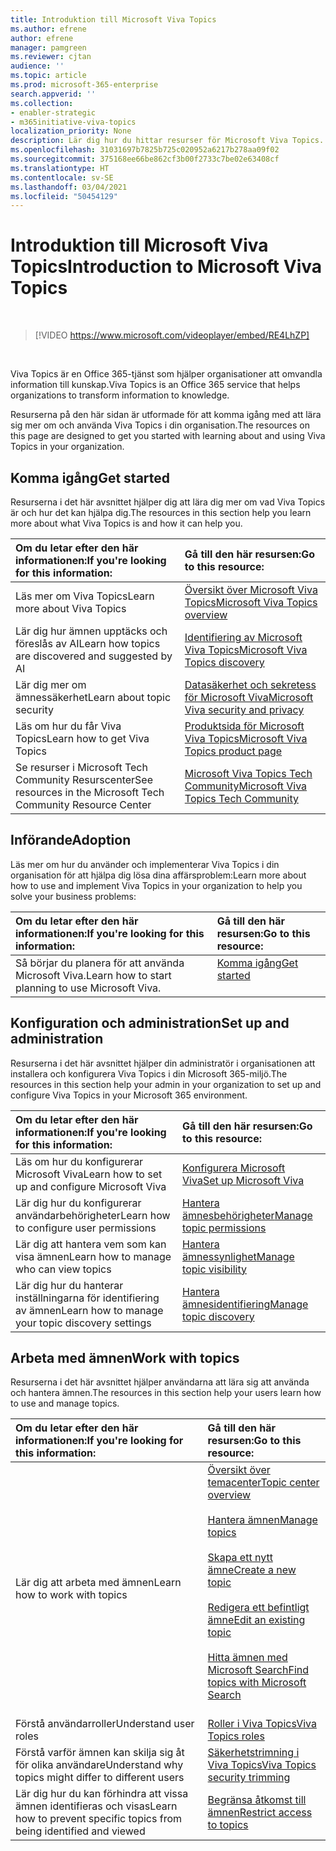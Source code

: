 ```yaml
---
title: Introduktion till Microsoft Viva Topics
ms.author: efrene
author: efrene
manager: pamgreen
ms.reviewer: cjtan
audience: ''
ms.topic: article
ms.prod: microsoft-365-enterprise
search.appverid: ''
ms.collection:
- enabler-strategic
- m365initiative-viva-topics
localization_priority: None
description: Lär dig hur du hittar resurser för Microsoft Viva Topics.
ms.openlocfilehash: 31031697b7825b725c020952a6217b278aa09f02
ms.sourcegitcommit: 375168ee66be862cf3b00f2733c7be02e63408cf
ms.translationtype: HT
ms.contentlocale: sv-SE
ms.lasthandoff: 03/04/2021
ms.locfileid: "50454129"
---
```

# <a name="introduction-to-microsoft-viva-topics"></a><span data-ttu-id="bbb8d-103">Introduktion till Microsoft Viva Topics</span><span class="sxs-lookup"><span data-stu-id="bbb8d-103">Introduction to Microsoft Viva Topics</span></span>

</br>

> [!VIDEO https://www.microsoft.com/videoplayer/embed/RE4LhZP]  

</br>


<span data-ttu-id="bbb8d-104">Viva Topics är en Office 365-tjänst som hjälper organisationer att omvandla information till kunskap.</span><span class="sxs-lookup"><span data-stu-id="bbb8d-104">Viva Topics is an Office 365 service that helps organizations to transform information to knowledge.</span></span>

<span data-ttu-id="bbb8d-105">Resurserna på den här sidan är utformade för att komma igång med att lära sig mer om och använda Viva Topics i din organisation.</span><span class="sxs-lookup"><span data-stu-id="bbb8d-105">The resources on this page are designed to get you started with learning about and using Viva Topics in your organization.</span></span>

## <a name="get-started"></a><span data-ttu-id="bbb8d-106">Komma igång</span><span class="sxs-lookup"><span data-stu-id="bbb8d-106">Get started</span></span>

<span data-ttu-id="bbb8d-107">Resurserna i det här avsnittet hjälper dig att lära dig mer om vad Viva Topics är och hur det kan hjälpa dig.</span><span class="sxs-lookup"><span data-stu-id="bbb8d-107">The resources in this section help you learn more about what Viva Topics  is and how it can help you.</span></span>

| <span data-ttu-id="bbb8d-108">Om du letar efter den här informationen:</span><span class="sxs-lookup"><span data-stu-id="bbb8d-108">If you're looking for this information:</span></span> | <span data-ttu-id="bbb8d-109">Gå till den här resursen:</span><span class="sxs-lookup"><span data-stu-id="bbb8d-109">Go to this resource:</span></span> |
|:-----|:-----|
|<span data-ttu-id="bbb8d-110">Läs mer om Viva Topics</span><span class="sxs-lookup"><span data-stu-id="bbb8d-110">Learn more about Viva Topics</span></span>|[<span data-ttu-id="bbb8d-111">Översikt över Microsoft Viva Topics</span><span class="sxs-lookup"><span data-stu-id="bbb8d-111">Microsoft Viva Topics overview</span></span>](topic-experiences-overview.md)|
|<span data-ttu-id="bbb8d-112">Lär dig hur ämnen upptäcks och föreslås av AI</span><span class="sxs-lookup"><span data-stu-id="bbb8d-112">Learn how topics are discovered and suggested by AI</span></span>|[<span data-ttu-id="bbb8d-113">Identifiering av Microsoft Viva Topics</span><span class="sxs-lookup"><span data-stu-id="bbb8d-113">Microsoft Viva Topics discovery</span></span>](topic-experiences-discovery.md)|
|<span data-ttu-id="bbb8d-114">Lär dig mer om ämnessäkerhet</span><span class="sxs-lookup"><span data-stu-id="bbb8d-114">Learn about topic security</span></span>|[<span data-ttu-id="bbb8d-115">Datasäkerhet och sekretess för Microsoft Viva</span><span class="sxs-lookup"><span data-stu-id="bbb8d-115">Microsoft Viva security and privacy</span></span>](topic-experiences-security-privacy.md)|
|<span data-ttu-id="bbb8d-116">Läs om hur du får Viva Topics</span><span class="sxs-lookup"><span data-stu-id="bbb8d-116">Learn how to get Viva Topics</span></span>|[<span data-ttu-id="bbb8d-117">Produktsida för Microsoft Viva Topics</span><span class="sxs-lookup"><span data-stu-id="bbb8d-117">Microsoft Viva Topics product page</span></span>](https://www.microsoft.com/microsoft-viva/topics?activetab=pivot%3aoverviewtab)|
|<span data-ttu-id="bbb8d-118">Se resurser i Microsoft Tech Community Resurscenter</span><span class="sxs-lookup"><span data-stu-id="bbb8d-118">See resources in the Microsoft Tech Community Resource Center</span></span>|[<span data-ttu-id="bbb8d-119">Microsoft Viva Topics Tech Community</span><span class="sxs-lookup"><span data-stu-id="bbb8d-119">Microsoft Viva Topics Tech Community</span></span>](https://resources.techcommunity.microsoft.com/viva-topics/)|



## <a name="adoption"></a><span data-ttu-id="bbb8d-120">Införande</span><span class="sxs-lookup"><span data-stu-id="bbb8d-120">Adoption</span></span>

<span data-ttu-id="bbb8d-121">Läs mer om hur du använder och implementerar Viva Topics i din organisation för att hjälpa dig lösa dina affärsproblem:</span><span class="sxs-lookup"><span data-stu-id="bbb8d-121">Learn more about how to use and implement Viva Topics in your organization to help you solve your business problems:</span></span> 

| <span data-ttu-id="bbb8d-122">Om du letar efter den här informationen:</span><span class="sxs-lookup"><span data-stu-id="bbb8d-122">If you're looking for this information:</span></span> | <span data-ttu-id="bbb8d-123">Gå till den här resursen:</span><span class="sxs-lookup"><span data-stu-id="bbb8d-123">Go to this resource:</span></span> |
|:-----|:-----|
|<span data-ttu-id="bbb8d-124">Så börjar du planera för att använda Microsoft Viva.</span><span class="sxs-lookup"><span data-stu-id="bbb8d-124">Learn how to start planning to use Microsoft Viva.</span></span> |[<span data-ttu-id="bbb8d-125">Komma igång</span><span class="sxs-lookup"><span data-stu-id="bbb8d-125">Get started</span></span>](topics-adoption-getstarted.md)<br><br>|  

## <a name="set-up-and-administration"></a><span data-ttu-id="bbb8d-126">Konfiguration och administration</span><span class="sxs-lookup"><span data-stu-id="bbb8d-126">Set up and administration</span></span>

<span data-ttu-id="bbb8d-127">Resurserna i det här avsnittet hjälper din administratör i organisationen att installera och konfigurera Viva Topics i din Microsoft 365-miljö.</span><span class="sxs-lookup"><span data-stu-id="bbb8d-127">The resources in this section help your admin in your organization to set up and configure Viva Topics in your Microsoft 365 environment.</span></span>

| <span data-ttu-id="bbb8d-128">Om du letar efter den här informationen:</span><span class="sxs-lookup"><span data-stu-id="bbb8d-128">If you're looking for this information:</span></span> | <span data-ttu-id="bbb8d-129">Gå till den här resursen:</span><span class="sxs-lookup"><span data-stu-id="bbb8d-129">Go to this resource:</span></span> |
|:-----|:-----|
|<span data-ttu-id="bbb8d-130">Läs om hur du konfigurerar Microsoft Viva</span><span class="sxs-lookup"><span data-stu-id="bbb8d-130">Learn how to set up and configure Microsoft Viva</span></span>|[<span data-ttu-id="bbb8d-131">Konfigurera Microsoft Viva</span><span class="sxs-lookup"><span data-stu-id="bbb8d-131">Set up Microsoft Viva</span></span>](set-up-topic-experiences.md)|
|<span data-ttu-id="bbb8d-132">Lär dig hur du konfigurerar användarbehörigheter</span><span class="sxs-lookup"><span data-stu-id="bbb8d-132">Learn how to configure user permissions</span></span>|[<span data-ttu-id="bbb8d-133">Hantera ämnesbehörigheter</span><span class="sxs-lookup"><span data-stu-id="bbb8d-133">Manage topic permissions</span></span>](topic-experiences-user-permissions.md)|
|<span data-ttu-id="bbb8d-134">Lär dig att hantera vem som kan visa ämnen</span><span class="sxs-lookup"><span data-stu-id="bbb8d-134">Learn how to manage who can view topics</span></span>|[<span data-ttu-id="bbb8d-135">Hantera ämnessynlighet</span><span class="sxs-lookup"><span data-stu-id="bbb8d-135">Manage topic visibility</span></span>](topic-experiences-knowledge-rules.md)|
|<span data-ttu-id="bbb8d-136">Lär dig hur du hanterar inställningarna för identifiering av ämnen</span><span class="sxs-lookup"><span data-stu-id="bbb8d-136">Learn how to manage your topic discovery settings</span></span>|[<span data-ttu-id="bbb8d-137">Hantera ämnesidentifiering</span><span class="sxs-lookup"><span data-stu-id="bbb8d-137">Manage topic discovery</span></span>](topic-experiences-discovery.md)|

## <a name="work-with-topics"></a><span data-ttu-id="bbb8d-138">Arbeta med ämnen</span><span class="sxs-lookup"><span data-stu-id="bbb8d-138">Work with topics</span></span>

<span data-ttu-id="bbb8d-139">Resurserna i det här avsnittet hjälper användarna att lära sig att använda och hantera ämnen.</span><span class="sxs-lookup"><span data-stu-id="bbb8d-139">The resources in this section help your users learn how to use and manage topics.</span></span>

| <span data-ttu-id="bbb8d-140">Om du letar efter den här informationen:</span><span class="sxs-lookup"><span data-stu-id="bbb8d-140">If you're looking for this information:</span></span> | <span data-ttu-id="bbb8d-141">Gå till den här resursen:</span><span class="sxs-lookup"><span data-stu-id="bbb8d-141">Go to this resource:</span></span> |
|:-----|:-----|
|<span data-ttu-id="bbb8d-142">Lär dig att arbeta med ämnen</span><span class="sxs-lookup"><span data-stu-id="bbb8d-142">Learn how to work with topics</span></span>|[<span data-ttu-id="bbb8d-143">Översikt över temacenter</span><span class="sxs-lookup"><span data-stu-id="bbb8d-143">Topic center overview</span></span>](topic-center-overview.md)<br><br>[<span data-ttu-id="bbb8d-144">Hantera ämnen</span><span class="sxs-lookup"><span data-stu-id="bbb8d-144">Manage topics</span></span>](manage-topics.md)<br><br>[<span data-ttu-id="bbb8d-145">Skapa ett nytt ämne</span><span class="sxs-lookup"><span data-stu-id="bbb8d-145">Create a new topic</span></span>](create-a-topic.md)<br><br>[<span data-ttu-id="bbb8d-146">Redigera ett befintligt ämne</span><span class="sxs-lookup"><span data-stu-id="bbb8d-146">Edit an existing topic</span></span>](edit-a-topic.md)<br><br>[<span data-ttu-id="bbb8d-147">Hitta ämnen med Microsoft Search</span><span class="sxs-lookup"><span data-stu-id="bbb8d-147">Find topics with Microsoft Search</span></span>](search.md)<br><br>|
|<span data-ttu-id="bbb8d-148">Förstå användarroller</span><span class="sxs-lookup"><span data-stu-id="bbb8d-148">Understand user roles</span></span>|[<span data-ttu-id="bbb8d-149">Roller i Viva Topics</span><span class="sxs-lookup"><span data-stu-id="bbb8d-149">Viva Topics roles</span></span>](topic-experiences-roles.md)|
|<span data-ttu-id="bbb8d-150">Förstå varför ämnen kan skilja sig åt för olika användare</span><span class="sxs-lookup"><span data-stu-id="bbb8d-150">Understand why topics might differ to different users</span></span>|[<span data-ttu-id="bbb8d-151">Säkerhetstrimning i Viva Topics</span><span class="sxs-lookup"><span data-stu-id="bbb8d-151">Viva Topics security trimming</span></span>](topic-experiences-security-trimming.md)|
|<span data-ttu-id="bbb8d-152">Lär dig hur du kan förhindra att vissa ämnen identifieras och visas</span><span class="sxs-lookup"><span data-stu-id="bbb8d-152">Learn how to prevent specific topics from being identified and viewed</span></span>|[<span data-ttu-id="bbb8d-153">Begränsa åtkomst till ämnen</span><span class="sxs-lookup"><span data-stu-id="bbb8d-153">Restrict access to topics</span></span>](restrict-access-to-topics.md)|





